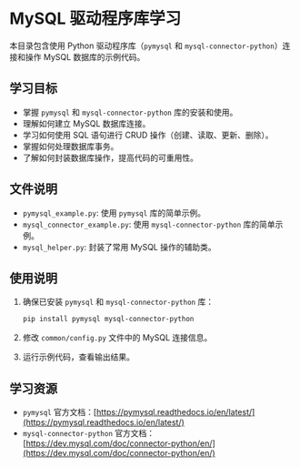 # MySQL 驱动程序库学习

本目录包含使用 Python 驱动程序库（`pymysql` 和 `mysql-connector-python`）连接和操作 MySQL 数据库的示例代码。

## 学习目标

* 掌握 `pymysql` 和 `mysql-connector-python` 库的安装和使用。
* 理解如何建立 MySQL 数据库连接。
* 学习如何使用 SQL 语句进行 CRUD 操作（创建、读取、更新、删除）。
* 掌握如何处理数据库事务。
* 了解如何封装数据库操作，提高代码的可重用性。

## 文件说明

* `pymysql_example.py`: 使用 `pymysql` 库的简单示例。
* `mysql_connector_example.py`: 使用 `mysql-connector-python` 库的简单示例。
* `mysql_helper.py`: 封装了常用 MySQL 操作的辅助类。

## 使用说明

1.  确保已安装 `pymysql` 和 `mysql-connector-python` 库：

    ```bash
    pip install pymysql mysql-connector-python
    ```

2.  修改 `common/config.py` 文件中的 MySQL 连接信息。
3.  运行示例代码，查看输出结果。

## 学习资源

* `pymysql` 官方文档：[https://pymysql.readthedocs.io/en/latest/](https://pymysql.readthedocs.io/en/latest/)
* `mysql-connector-python` 官方文档：[https://dev.mysql.com/doc/connector-python/en/](https://dev.mysql.com/doc/connector-python/en/)